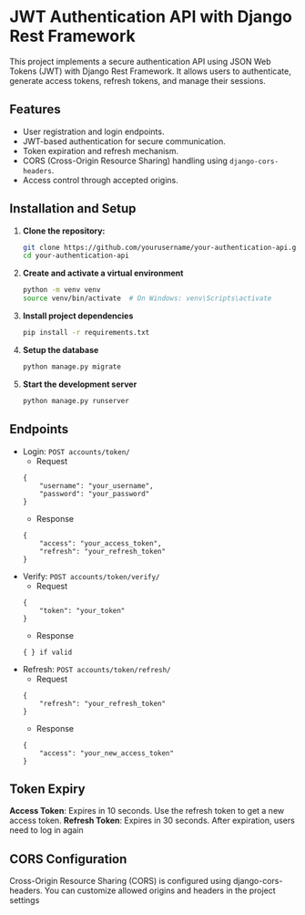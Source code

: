 # JWT Authentication API with Django Rest Framework

This project implements a secure authentication API using JSON Web Tokens (JWT) with Django Rest Framework. It allows users to authenticate, generate access tokens, refresh tokens, and manage their sessions.

## Features

- User registration and login endpoints.
- JWT-based authentication for secure communication.
- Token expiration and refresh mechanism.
- CORS (Cross-Origin Resource Sharing) handling using `django-cors-headers`.
- Access control through accepted origins.

## Installation and Setup

1. **Clone the repository:**
   ```bash
   git clone https://github.com/yourusername/your-authentication-api.git
   cd your-authentication-api
2. **Create and activate a virtual environment**
    ```bash
    python -m venv venv
    source venv/bin/activate  # On Windows: venv\Scripts\activate
    ```
3. **Install project dependencies**
    ```bash
    pip install -r requirements.txt
    ```
4. **Setup the database**
    ```bash
    python manage.py migrate
    ```
5. **Start the development server**
    ```bash
    python manage.py runserver
    ```

## Endpoints
- Login: `POST accounts/token/`
    - Request
    ```
    {
        "username": "your_username",
        "password": "your_password"
    }
    ```
    - Response
    ```
    {
        "access": "your_access_token",
        "refresh": "your_refresh_token"
    }
    ```
- Verify: `POST accounts/token/verify/`
    - Request
    ```
    {
        "token": "your_token"
    }
    ```
    - Response
    ```
    { } if valid
    ```
- Refresh: `POST accounts/token/refresh/`
    - Request
    ```
    {
        "refresh": "your_refresh_token"
    }
    ```
    - Response
    ```
    {
        "access": "your_new_access_token"
    }
    ```

## Token Expiry
**Access Token**: Expires in 10 seconds. Use the refresh token to get a new access token.
**Refresh Token**: Expires in 30 seconds. After expiration, users need to log in again

## CORS Configuration
Cross-Origin Resource Sharing (CORS) is configured using django-cors-headers. You can customize allowed origins and headers in the project settings